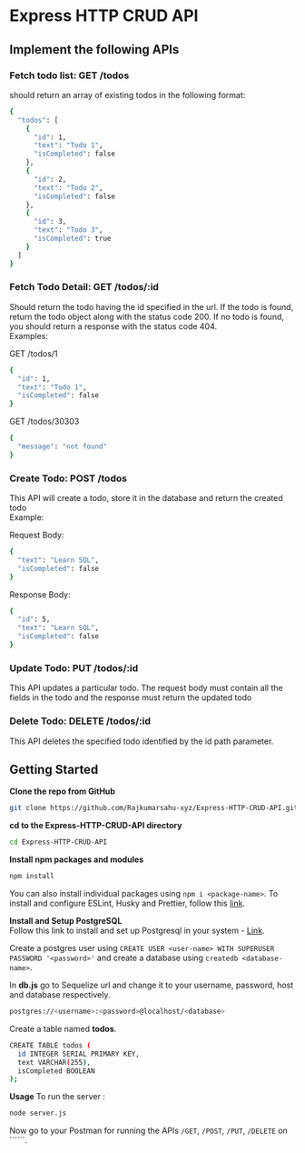 # Express HTTP CRUD API  

## Implement the following APIs  

### Fetch todo list: GET /todos  
should return an array of existing todos in the following format:  
```bash
{
  "todos": [
    {
      "id": 1,
      "text": "Todo 1",
      "isCompleted": false
    },
    {
      "id": 2,
      "text": "Todo 2",
      "isCompleted": false
    },
    {
      "id": 3,
      "text": "Todo 3",
      "isCompleted": true
    }
  ]
}
```
### Fetch Todo Detail: GET /todos/:id  
Should return the todo having the id specified in the url. If the todo is found, return the todo object along with the status code 200. If no todo is found, you should return a response with the status code 404.  
Examples:  

GET /todos/1
```bash
{
  "id": 1,
  "text": "Todo 1",
  "isCompleted": false
}
```
GET /todos/30303
```bash
{
  "message": "not found"
}
```
### Create Todo: POST /todos
This API will create a todo, store it in the database and return the created todo  
Example:  

Request Body:
```bash
{
  "text": "Learn SQL",
  "isCompleted": false
}
```
Response Body:
```bash
{
  "id": 5,
  "text": "Learn SQL",
  "isCompleted": false
}
```
### Update Todo: PUT /todos/:id
This API updates a particular todo. The request body must contain all the fields in the todo and the response must return the updated todo

### Delete Todo: DELETE /todos/:id
This API deletes the specified todo identified by the id path parameter.

## Getting Started  

**Clone the repo from GitHub**  
```bash
git clone https://github.com/Rajkumarsahu-xyz/Express-HTTP-CRUD-API.git
```

**cd to the Express-HTTP-CRUD-API directory**
```bash
cd Express-HTTP-CRUD-API
```

**Install npm packages and modules**
```bash
npm install
```
You can also install individual packages using ```npm i <package-name>```.
To install and configure ESLint, Husky and Prettier, follow this [link](https://dev.to/ruppysuppy/automatically-format-your-code-on-git-commit-using-husky-eslint-prettier-in-9-minutes-45eg).  

**Install and Setup PostgreSQL**  
Follow this link to install and set up Postgresql in your system - [Link](https://www.digitalocean.com/community/tutorials/how-to-install-postgresql-on-ubuntu-20-04-quickstart).  

Create a postgres user using ```CREATE USER <user-name> WITH SUPERUSER PASSWORD '<password>'``` and create a database using ```createdb <database-name>```.  

In **db.js** go to Sequelize url and change it to your username, password, host and database respectively.
```bash
postgres://<username>:<password>@localhost/<database>
```
Create a table named **todos**.  
```bash
CREATE TABLE todos (
  id INTEGER SERIAL PRIMARY KEY,
  text VARCHAR(255),
  isCompleted BOOLEAN
);
```

**Usage**
To run the server :
```bash
node server.js
```
Now go to your Postman for running the APIs ```/GET```, ```/POST```, ```/PUT```, ```/DELETE``` on ``````.
